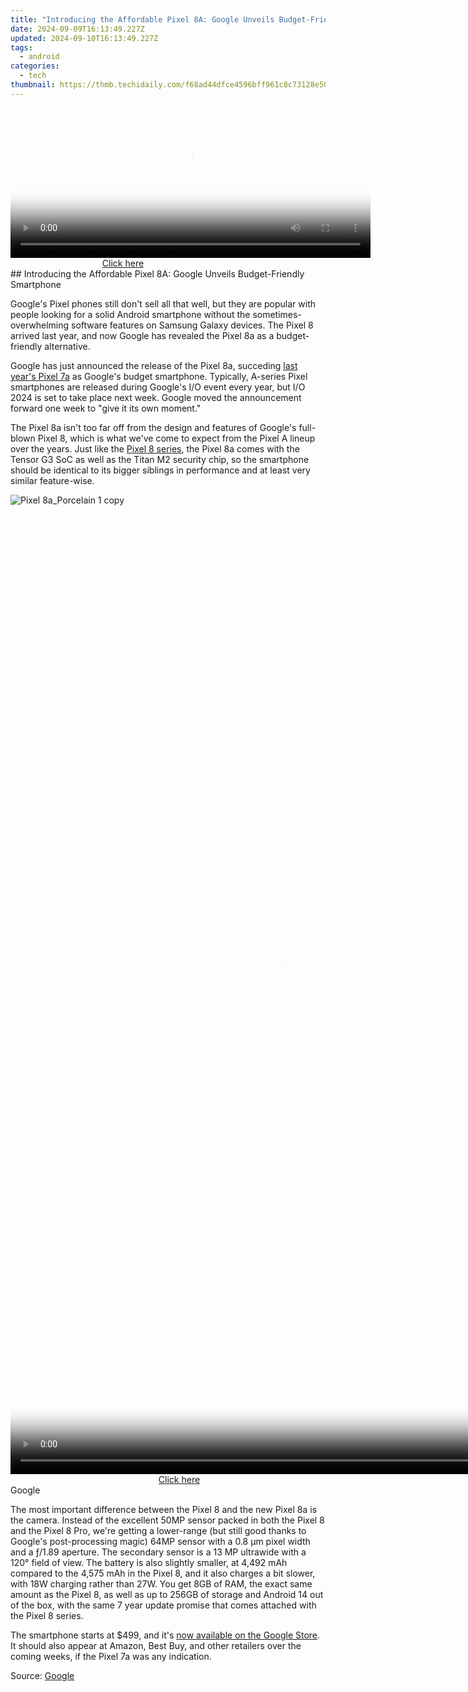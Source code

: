 ```yaml
---
title: "Introducing the Affordable Pixel 8A: Google Unveils Budget-Friendly Smartphone"
date: 2024-09-09T16:13:49.227Z
updated: 2024-09-10T16:13:49.227Z
tags:
  - android
categories:
  - tech
thumbnail: https://thmb.techidaily.com/f68ad44dfce4596bff961c8c73128e503881dbfbd95e5f1787a78426eec3f375.jpg
---
```


<!-- affiliate ads begin -->
<span id="1982485">
					<video width="576" height="240" style="cursor:pointer"
           poster="//a.impactradius-go.com/display-clicktoplayimage/1982485.png"
           onclick="if(!this.playClicked){this.play();this.setAttribute('controls',true);this.playClicked=true;}">
	   <source src="//a.impactradius-go.com/display-ad/22993-1982485">
	   <img src="//a.impactradius-go.com/display-clicktoplayimage/1982485.png" style="border: none; height: 100%; width: 100%; object-fit: contain">
	</video>
	<div style="width:360px;text-align:center"><a href="javascript:window.open(decodeURIComponent('https%3A%2F%2Fhomestyler.sjv.io%2Fc%2F5597632%2F1982485%2F22993'), '_blank');void(0);">Click here</a></div>
</span>
<img height="0" width="0" src="https://imp.pxf.io/i/5597632/1982485/22993" style="position:absolute;visibility:hidden;" border="0" />
<!-- affiliate ads end -->
## Introducing the Affordable Pixel 8A: Google Unveils Budget-Friendly Smartphone

Google's Pixel phones still don't sell all that well, but they are popular with people looking for a solid Android smartphone without the sometimes-overwhelming software features on Samsung Galaxy devices. The Pixel 8 arrived last year, and now Google has revealed the Pixel 8a as a budget-friendly alternative.

 Google has just announced the release of the Pixel 8a, succeding [last year's Pixel 7a](https://youtube-lab.techidaily.com/nlocking-the-secrets-to-parallel-playback-prowess-for-2024/) as Google's budget smartphone. Typically, A-series Pixel smartphones are released during Google's I/O event every year, but I/O 2024 is set to take place next week. Google moved the announcement forward one week to "give it its own moment."

 The Pixel 8a isn't too far off from the design and features of Google's full-blown Pixel 8, which is what we've come to expect from the Pixel A lineup over the years. Just like the [Pixel 8 series](https://tiktok-clips.techidaily.com/2024-approved-copying-safely-on-tiktok-a-2023-guide-to-rights-checks/), the Pixel 8a comes with the Tensor G3 SoC as well as the Titan M2 security chip, so the smartphone should be identical to its bigger siblings in performance and at least very similar feature-wise.

![Pixel 8a_Porcelain 1 copy](https://static1.howtogeekimages.com/wordpress/wp-content/uploads/2024/05/pixel-8a_porcelain-1-copy.jpg) 

<!-- affiliate ads begin -->
<span id="1834903">
					<video width="864" height="1536" style="cursor:pointer"
           poster="//a.impactradius-go.com/display-clicktoplayimage/1834903.png"
           onclick="if(!this.playClicked){this.play();this.setAttribute('controls',true);this.playClicked=true;}">
	   <source src="//a.impactradius-go.com/display-ad/16836-1834903">
	   <img src="//a.impactradius-go.com/display-clicktoplayimage/1834903.png" style="border: none; height: 100%; width: 100%; object-fit: contain">
	</video>
	<div style="width:540px;text-align:center"><a href="javascript:window.open(decodeURIComponent('https%3A%2F%2F25home.pxf.io%2Fc%2F5597632%2F1834903%2F16836'), '_blank');void(0);">Click here</a></div>
</span>
<img height="0" width="0" src="https://imp.pxf.io/i/5597632/1834903/16836" style="position:absolute;visibility:hidden;" border="0" />
<!-- affiliate ads end -->
Google

 The most important difference between the Pixel 8 and the new Pixel 8a is the camera. Instead of the excellent 50MP sensor packed in both the Pixel 8 and the Pixel 8 Pro, we're getting a lower-range (but still good thanks to Google's post-processing magic) 64MP sensor with a 0.8 μm pixel width and a ƒ/1.89 aperture. The secondary sensor is a 13 MP ultrawide with a 120° field of view. The battery is also slightly smaller, at 4,492 mAh compared to the 4,575 mAh in the Pixel 8, and it also charges a bit slower, with 18W charging rather than 27W. You get 8GB of RAM, the exact same amount as the Pixel 8, as well as up to 256GB of storage and Android 14 out of the box, with the same 7 year update promise that comes attached with the Pixel 8 series.

 The smartphone starts at $499, and it's [now available on the Google Store](https://store.google.com/us/category/phones?hl=en-US). It should also appear at Amazon, Best Buy, and other retailers over the coming weeks, if the Pixel 7a was any indication.

 Source: [Google](https://blog.google/products/pixel/pixel-8a-launch/)

<ins class="adsbygoogle"
     style="display:block"
     data-ad-format="autorelaxed"
     data-ad-client="ca-pub-7571918770474297"
     data-ad-slot="1223367746"></ins>



<ins class="adsbygoogle"
     style="display:block"
     data-ad-client="ca-pub-7571918770474297"
     data-ad-slot="8358498916"
     data-ad-format="auto"
     data-full-width-responsive="true"></ins>


